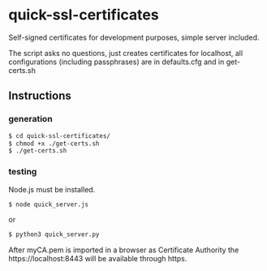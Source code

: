 # quick-ssl-certificates
Self-signed certificates for development purposes, simple server included.

The script asks no questions, just creates certificates for localhost, all configurations (including passphrases) are in defaults.cfg and in get-certs.sh

## Instructions

### generation
```sh
$ cd quick-ssl-certificates/
$ chmod +x ./get-certs.sh
$ ./get-certs.sh
```
### testing
Node.js must be installed.
```sh
$ node quick_server.js
```
or
```sh
$ python3 quick_server.py
```
After myCA.pem is imported in a browser as Certificate Authority the https://localhost:8443 will be available through https.

